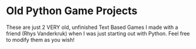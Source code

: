 # Old Python Game Projects

These are just 2 VERY old, unfinished Text Based Games I made with a friend (Rhys Vanderkruk) when I was just starting out with Python. Feel free to modify them as you wish!